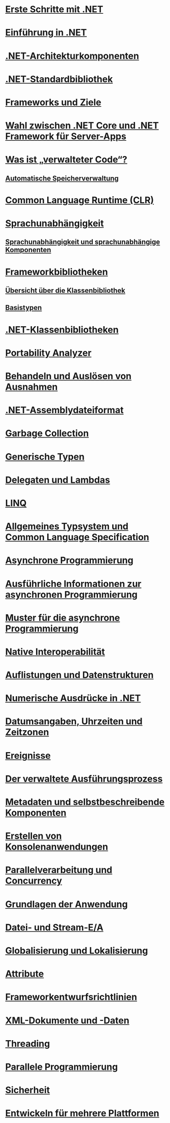 # [Erste Schritte mit .NET](get-started.md)
# [Einführung in .NET](tour.md)
# [.NET-Architekturkomponenten](components.md)
# [.NET-Standardbibliothek](library.md)
# [Frameworks und Ziele](frameworks.md)
# [Wahl zwischen .NET Core und .NET Framework für Server-Apps](choosing-core-framework-server.md)
# [Was ist „verwalteter Code“?](managed-code.md)
## [Automatische Speicherverwaltung](automatic-memory-management.md) 
# [Common Language Runtime (CLR)](clr.md)
# [Sprachunabhängigkeit](language-independence.md)
## [Sprachunabhängigkeit und sprachunabhängige Komponenten](language-independence-and-language-independent-components.md)
# [Frameworkbibliotheken](framework-libraries.md)
## [Übersicht über die Klassenbibliothek](class-library-overview.md)  
## [Basistypen](base-types/)  
# [.NET-Klassenbibliotheken](class-libraries.md)
# [Portability Analyzer](portability-analyzer.md)
# [Behandeln und Auslösen von Ausnahmen](exceptions/)
# [.NET-Assemblydateiformat](assembly-format.md)
# [Garbage Collection](garbage-collection/)
# [Generische Typen](generics.md)
# [Delegaten und Lambdas](delegates-lambdas.md)
# [LINQ](using-linq.md)
# [Allgemeines Typsystem und Common Language Specification](common-type-system.md)
# [Asynchrone Programmierung](async.md)
# [Ausführliche Informationen zur asynchronen Programmierung](async-in-depth.md)
# [Muster für die asynchrone Programmierung](asynchronous-programming-patterns/)
# [Native Interoperabilität](native-interop.md)
# [Auflistungen und Datenstrukturen](collections/)
# [Numerische Ausdrücke in .NET](numerics.md)
# [Datumsangaben, Uhrzeiten und Zeitzonen](datetime/)
# [Ereignisse](events/)
# [Der verwaltete Ausführungsprozess](managed-execution-process.md)
# [Metadaten und selbstbeschreibende Komponenten](metadata-and-self-describing-components.md)
# [Erstellen von Konsolenanwendungen](building-console-apps.md)
# [Parallelverarbeitung und Concurrency](parallel-processing-and-concurrency.md)
# [Grundlagen der Anwendung](application-essentials.md)
# [Datei- und Stream-E/A](io/index.md)
# [Globalisierung und Lokalisierung](globalization-localization/)
# [Attribute](attributes/)
# [Frameworkentwurfsrichtlinien](design-guidelines/)
# [XML-Dokumente und -Daten](data/xml/)
# [Threading](threading/)
# [Parallele Programmierung](parallel-programming/)
# [Sicherheit](security/)
# [Entwickeln für mehrere Plattformen](cross-platform/)
